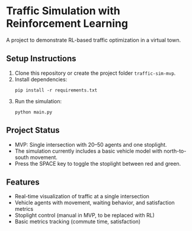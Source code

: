 # Traffic Simulation with Reinforcement Learning

A project to demonstrate RL-based traffic optimization in a virtual town.

## Setup Instructions
1. Clone this repository or create the project folder `traffic-sim-mvp`.
2. Install dependencies:
   ```
   pip install -r requirements.txt
   ```
3. Run the simulation:
   ```
   python main.py
   ```

## Project Status
- MVP: Single intersection with 20–50 agents and one stoplight.
- The simulation currently includes a basic vehicle model with north-to-south movement.
- Press the SPACE key to toggle the stoplight between red and green.

## Features
- Real-time visualization of traffic at a single intersection
- Vehicle agents with movement, waiting behavior, and satisfaction metrics
- Stoplight control (manual in MVP, to be replaced with RL)
- Basic metrics tracking (commute time, satisfaction) 